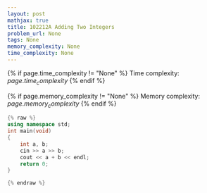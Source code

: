 ```yaml
---
layout: post
mathjax: true
title: 102212A Adding Two Integers
problem_url: None
tags: None
memory_complexity: None
time_complexity: None
---
```




{% if page.time_complexity != "None" %}
Time complexity: ${{ page.time_complexity }}$
{% endif %}

{% if page.memory_complexity != "None" %}
Memory complexity: ${{ page.memory_complexity }}$
{% endif %}

```cpp
{% raw %}
using namespace std;
int main(void)
{
    int a, b;
    cin >> a >> b;
    cout << a + b << endl;
    return 0;
}

{% endraw %}
```